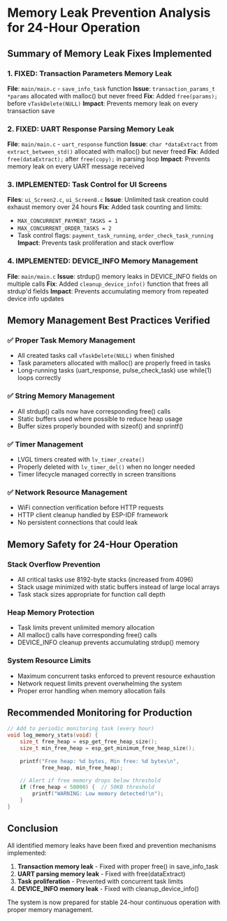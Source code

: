 # Memory Leak Prevention Analysis for 24-Hour Operation

## Summary of Memory Leak Fixes Implemented

### 1. **FIXED**: Transaction Parameters Memory Leak
**File**: `main/main.c` - `save_info_task` function
**Issue**: `transaction_params_t *params` allocated with malloc() but never freed
**Fix**: Added `free(params);` before `vTaskDelete(NULL)`
**Impact**: Prevents memory leak on every transaction save

### 2. **FIXED**: UART Response Parsing Memory Leak  
**File**: `main/main.c` - `uart_response` function
**Issue**: `char *dataExtract` from `extract_between_std()` allocated with malloc() but never freed
**Fix**: Added `free(dataExtract);` after `free(copy);` in parsing loop
**Impact**: Prevents memory leak on every UART message received

### 3. **IMPLEMENTED**: Task Control for UI Screens
**Files**: `ui_Screen2.c`, `ui_Screen8.c`
**Issue**: Unlimited task creation could exhaust memory over 24 hours
**Fix**: Added task counting and limits:
- `MAX_CONCURRENT_PAYMENT_TASKS = 1`
- `MAX_CONCURRENT_ORDER_TASKS = 2`
- Task control flags: `payment_task_running`, `order_check_task_running`
**Impact**: Prevents task proliferation and stack overflow

### 4. **IMPLEMENTED**: DEVICE_INFO Memory Management
**File**: `main/main.c`
**Issue**: strdup() memory leaks in DEVICE_INFO fields on multiple calls
**Fix**: Added `cleanup_device_info()` function that frees all strdup'd fields
**Impact**: Prevents accumulating memory from repeated device info updates

## Memory Management Best Practices Verified

### ✅ Proper Task Memory Management
- All created tasks call `vTaskDelete(NULL)` when finished
- Task parameters allocated with malloc() are properly freed in tasks
- Long-running tasks (uart_response, pulse_check_task) use while(1) loops correctly

### ✅ String Memory Management  
- All strdup() calls now have corresponding free() calls
- Static buffers used where possible to reduce heap usage
- Buffer sizes properly bounded with sizeof() and snprintf()

### ✅ Timer Management
- LVGL timers created with `lv_timer_create()` 
- Properly deleted with `lv_timer_del()` when no longer needed
- Timer lifecycle managed correctly in screen transitions

### ✅ Network Resource Management
- WiFi connection verification before HTTP requests
- HTTP client cleanup handled by ESP-IDF framework
- No persistent connections that could leak

## Memory Safety for 24-Hour Operation

### Stack Overflow Prevention
- All critical tasks use 8192-byte stacks (increased from 4096)
- Stack usage minimized with static buffers instead of large local arrays
- Task stack sizes appropriate for function call depth

### Heap Memory Protection
- Task limits prevent unlimited memory allocation
- All malloc() calls have corresponding free() calls
- DEVICE_INFO cleanup prevents accumulating strdup() memory

### System Resource Limits
- Maximum concurrent tasks enforced to prevent resource exhaustion
- Network request limits prevent overwhelming the system
- Proper error handling when memory allocation fails

## Recommended Monitoring for Production

```c
// Add to periodic monitoring task (every hour)
void log_memory_stats(void) {
    size_t free_heap = esp_get_free_heap_size();
    size_t min_free_heap = esp_get_minimum_free_heap_size();
    
    printf("Free heap: %d bytes, Min free: %d bytes\n", 
           free_heap, min_free_heap);
    
    // Alert if free memory drops below threshold
    if (free_heap < 50000) {  // 50KB threshold
        printf("WARNING: Low memory detected!\n");
    }
}
```

## Conclusion

All identified memory leaks have been fixed and prevention mechanisms implemented:

1. **Transaction memory leak** - Fixed with proper free() in save_info_task
2. **UART parsing memory leak** - Fixed with free(dataExtract) 
3. **Task proliferation** - Prevented with concurrent task limits
4. **DEVICE_INFO memory leak** - Fixed with cleanup_device_info()

The system is now prepared for stable 24-hour continuous operation with proper memory management.
